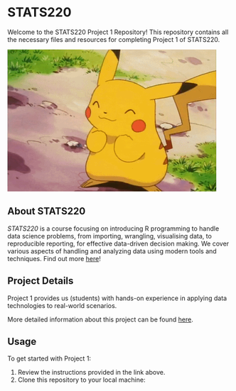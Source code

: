 # STATS220
Welcome to the STATS220 Project 1 Repository! This repository contains all the necessary files and resources for completing Project 1 of STATS220.

![pika](7rCc.gif)

## About STATS220

_STATS220_ is a course focusing on introducing R programming to handle data science problems, from importing, wrangling, visualising data, to reproducible reporting, for effective data-driven decision making. We cover various aspects of handling and analyzing data using modern tools and techniques. Find out more [here](https://courseoutline.auckland.ac.nz/dco/course/STATS/220/1243)!

## Project Details

Project 1 provides us (students) with hands-on experience in applying data technologies to real-world scenarios.

More detailed information about this project can be found [here](https://www.stat.auckland.ac.nz/~fergusson/stats220_S124/project1.php).

## Usage

To get started with Project 1:

1. Review the instructions provided in the link above.
2. Clone this repository to your local machine:
